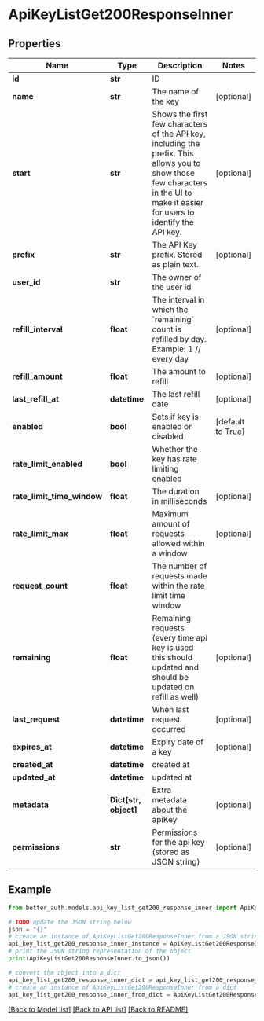 # ApiKeyListGet200ResponseInner


## Properties

Name | Type | Description | Notes
------------ | ------------- | ------------- | -------------
**id** | **str** | ID | 
**name** | **str** | The name of the key | [optional] 
**start** | **str** | Shows the first few characters of the API key, including the prefix. This allows you to show those few characters in the UI to make it easier for users to identify the API key. | [optional] 
**prefix** | **str** | The API Key prefix. Stored as plain text. | [optional] 
**user_id** | **str** | The owner of the user id | 
**refill_interval** | **float** | The interval in which the &#x60;remaining&#x60; count is refilled by day. Example: 1 // every day | [optional] 
**refill_amount** | **float** | The amount to refill | [optional] 
**last_refill_at** | **datetime** | The last refill date | [optional] 
**enabled** | **bool** | Sets if key is enabled or disabled | [default to True]
**rate_limit_enabled** | **bool** | Whether the key has rate limiting enabled | 
**rate_limit_time_window** | **float** | The duration in milliseconds | [optional] 
**rate_limit_max** | **float** | Maximum amount of requests allowed within a window | [optional] 
**request_count** | **float** | The number of requests made within the rate limit time window | 
**remaining** | **float** | Remaining requests (every time api key is used this should updated and should be updated on refill as well) | [optional] 
**last_request** | **datetime** | When last request occurred | [optional] 
**expires_at** | **datetime** | Expiry date of a key | [optional] 
**created_at** | **datetime** | created at | 
**updated_at** | **datetime** | updated at | 
**metadata** | **Dict[str, object]** | Extra metadata about the apiKey | [optional] 
**permissions** | **str** | Permissions for the api key (stored as JSON string) | [optional] 

## Example

```python
from better_auth.models.api_key_list_get200_response_inner import ApiKeyListGet200ResponseInner

# TODO update the JSON string below
json = "{}"
# create an instance of ApiKeyListGet200ResponseInner from a JSON string
api_key_list_get200_response_inner_instance = ApiKeyListGet200ResponseInner.from_json(json)
# print the JSON string representation of the object
print(ApiKeyListGet200ResponseInner.to_json())

# convert the object into a dict
api_key_list_get200_response_inner_dict = api_key_list_get200_response_inner_instance.to_dict()
# create an instance of ApiKeyListGet200ResponseInner from a dict
api_key_list_get200_response_inner_from_dict = ApiKeyListGet200ResponseInner.from_dict(api_key_list_get200_response_inner_dict)
```
[[Back to Model list]](../README.md#documentation-for-models) [[Back to API list]](../README.md#documentation-for-api-endpoints) [[Back to README]](../README.md)


